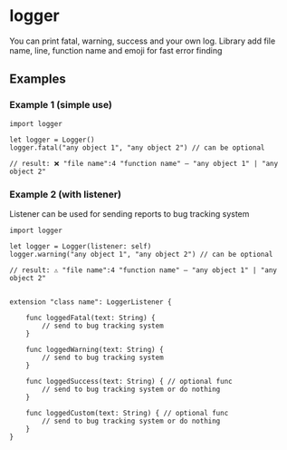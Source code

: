 # logger

You can print fatal, warning, success and your own log. Library add file name, line, function name and emoji for fast error finding

## Examples

### Example 1 (simple use)
```
import logger

let logger = Logger()
logger.fatal("any object 1", "any object 2") // can be optional

// result: ❌ "file name":4 "function name" — "any object 1" | "any object 2"
```

### Example 2 (with listener)
Listener can be used for sending reports to bug tracking system
```
import logger

let logger = Logger(listener: self)
logger.warning("any object 1", "any object 2") // can be optional

// result: ⚠️ "file name":4 "function name" — "any object 1" | "any object 2"


extension "class name": LoggerListener {

    func loggedFatal(text: String) {
        // send to bug tracking system
    }

    func loggedWarning(text: String) {
        // send to bug tracking system
    }

    func loggedSuccess(text: String) { // optional func
        // send to bug tracking system or do nothing
    }

    func loggedCustom(text: String) { // optional func
        // send to bug tracking system or do nothing
    }
}

```
